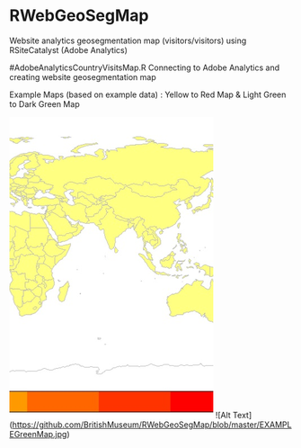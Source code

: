 # RWebGeoSegMap
Website analytics geosegmentation map (visitors/visitors) using RSiteCatalyst (Adobe Analytics)

#AdobeAnalyticsCountryVisitsMap.R
Connecting to Adobe Analytics and creating website geosegmentation map

Example Maps (based on example data) : Yellow to Red Map & Light Green to Dark Green Map

![Alt Text](https://github.com/BritishMuseum/RWebGeoSegMap/blob/master/EXAMPLEYellowRedMap.jpg)
![Alt Text] (https://github.com/BritishMuseum/RWebGeoSegMap/blob/master/EXAMPLEGreenMap.jpg)
